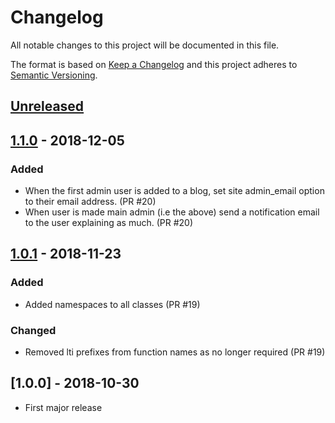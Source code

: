 # Changelog
All notable changes to this project will be documented in this file.

The format is based on [Keep a Changelog](http://keepachangelog.com/en/1.0.0/)
and this project adheres to [Semantic Versioning](http://semver.org/spec/v2.0.0.html).

## [Unreleased]

## [1.1.0] - 2018-12-05

### Added
- When the first admin user is added to a blog, set site admin_email option to their email address. (PR #20)
- When user is made main admin (i.e the above) send a notification email to the user explaining as much. (PR #20)

## [1.0.1] - 2018-11-23

### Added
- Added namespaces to all classes (PR #19)

### Changed
- Removed lti prefixes from function names as no longer required (PR #19)

## [1.0.0] - 2018-10-30

- First major release


[Unreleased]: https://github.com/uoe-dlam/ed-lti/compare/v1.1.0...HEAD
[1.1.0]: https://github.com/uoe-dlam/ed-lti/compare/v1.0.1...v1.1.0
[1.0.1]: https://github.com/uoe-dlam/ed-lti/compare/v1.0.0...v1.0.1
